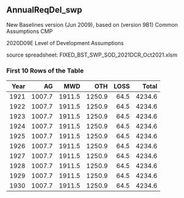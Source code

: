 ## AnnualReqDel_swp
New Baselines version (Jun 2009), based on (version 9B1) Common Assumptions CMP

2020D09E Level of Development Assumptions

source spreadsheet: FIXED_BST_SWP_SOD_2021DCR_Oct2021.xlsm

### First 10 Rows of the Table
|   Year |     AG |    MWD |    OTH |   LOSS |   Total |
|-------:|-------:|-------:|-------:|-------:|--------:|
|   1921 | 1007.7 | 1911.5 | 1250.9 |   64.5 |  4234.6 |
|   1922 | 1007.7 | 1911.5 | 1250.9 |   64.5 |  4234.6 |
|   1923 | 1007.7 | 1911.5 | 1250.9 |   64.5 |  4234.6 |
|   1924 | 1007.7 | 1911.5 | 1250.9 |   64.5 |  4234.6 |
|   1925 | 1007.7 | 1911.5 | 1250.9 |   64.5 |  4234.6 |
|   1926 | 1007.7 | 1911.5 | 1250.9 |   64.5 |  4234.6 |
|   1927 | 1007.7 | 1911.5 | 1250.9 |   64.5 |  4234.6 |
|   1928 | 1007.7 | 1911.5 | 1250.9 |   64.5 |  4234.6 |
|   1929 | 1007.7 | 1911.5 | 1250.9 |   64.5 |  4234.6 |
|   1930 | 1007.7 | 1911.5 | 1250.9 |   64.5 |  4234.6 |